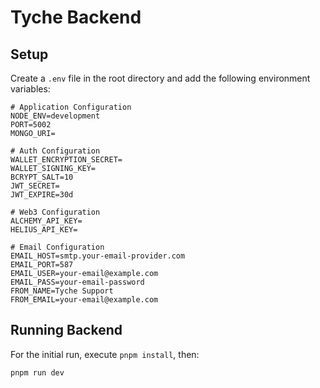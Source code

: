 # Tyche Backend

## Setup

Create a `.env` file in the root directory and add the following environment variables:

```.env
# Application Configuration
NODE_ENV=development
PORT=5002
MONGO_URI=

# Auth Configuration
WALLET_ENCRYPTION_SECRET=
WALLET_SIGNING_KEY=
BCRYPT_SALT=10
JWT_SECRET=
JWT_EXPIRE=30d

# Web3 Configuration
ALCHEMY_API_KEY=
HELIUS_API_KEY=

# Email Configuration
EMAIL_HOST=smtp.your-email-provider.com
EMAIL_PORT=587
EMAIL_USER=your-email@example.com
EMAIL_PASS=your-email-password
FROM_NAME=Tyche Support
FROM_EMAIL=your-email@example.com
```

## Running Backend

For the initial run, execute `pnpm install`, then:

```bash
pnpm run dev
```
